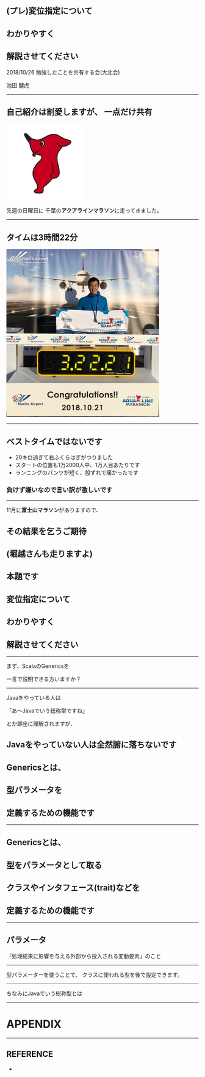 ## (プレ)変位指定について

## わかりやすく

## 解説させてください

2018/10/26 勉強したことを共有する会(大北会) 

池田 健虎

---

自己紹介は割愛しますが、
一点だけ共有
---

<img src="https://github.com/taketora26/sample_gitpitch/blob/master/img/chiba.jpeg?raw=true" width="200">

先週の日曜日に
千葉の**アクアラインマラソン**に走ってきました。

---

## タイムは3時間22分

<img src="https://github.com/taketora26/sample_gitpitch/blob/master/img/IMG_2142.JPG?raw=true" width="400">

---

## ベストタイムではないです

* 20キロ過ぎて右ふくらはぎがつりました
* スタートの位置も1万2000人中、1万人目あたりです
* ランニングのパンツが短く、股ずれで痛かったです

### 負けず嫌いなので言い訳が激しいです


---
11月に**富士山マラソン**がありますので、

## その結果を乞うご期待

(堀越さんも走りますよ)
---

本題です
---

## 変位指定について
## わかりやすく
## 解説させてください
---
まず、ScalaのGenericsを

一言で説明できる方いますか？

---
Javaをやっている人は

「あ〜Javaでいう総称型ですね」

とか即座に理解されますが、

Javaをやっていない人は全然腑に落ちないです
---

## Genericsとは、
## 型パラメータを
## 定義するための機能です

---

## Genericsとは、
## 型をパラメータとして取る
## クラスやインタフェース(trait)などを
## 定義するための機能です

---

## パラメータ
「処理結果に影響を与える外部から投入される変動要素」のこと

---

型パラメーターを使うことで、
クラスに使われる型を後で設定できます。

---

ちなみにJavaでいう総称型とは



---


# APPENDIX
---

## REFERENCE

* 
